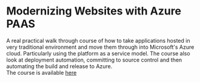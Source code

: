 # Modernizing Websites with Azure PAAS

A real practical walk through course of how to take applications hosted in very traditional environment and move them through into Microsoft's Azure cloud. Particularly using the platform as a service model.
The course also look at deployment automation, committing to source control and then automating the build and release to Azure.  
The course is available [here](https://www.pluralsight.com/courses/modernizing-websites-microsoft-azure "PluralSight")